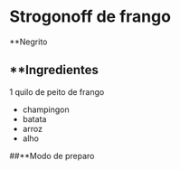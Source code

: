 <h1>Strogonoff de frango</h1>

**Negrito

<h2>**Ingredientes</h2>

1 quilo de peito de frango

- champingon
- batata
- arroz
- alho

##**Modo de preparo

 
